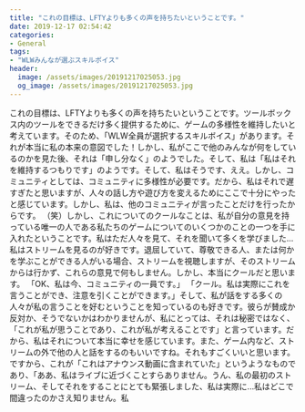 ```yaml
---
title: "これの目標は、LFTYよりも多くの声を持ちたいということです。"
date: 2019-12-17 02:54:42
categories:
- General
tags:
- "WLWみんなが選ぶスキルボイス"
header:
  image: /assets/images/20191217025053.jpg
  og_image: /assets/images/20191217025053.jpg
---
```


これの目標は、LFTYよりも多くの声を持ちたいということです。ツールボックス内のツールをできるだけ多く提供するために、ゲームの多様性を維持したいと考えています。そのため、「WLW全員が選択するスキルボイス」があります。それが本当に私の本来の意図でした！しかし、私がここで他のみんなが何をしているのかを見た後、それは「申し分なく」のようでした。そして、私は「私はそれを維持するつもりです」のようです。そして、私はそうです、ええ。しかし、コミュニティとしては、コミュニティに多様性が必要です。だから、私はそれで遅すぎたと思いますが、人々の話し方や遊び方を変えるためにここで十分にやったと感じています。しかし、私は、他のコミュニティが言ったことだけを行ったからです。 （笑）しかし、これについてのクールなことは、私が自分の意見を持っている唯一の人である私たちのゲームについてのいくつかのことの一つを手に入れたということです。私はただ人々を見て、それを聞いて多くを学びました...私はストリームを見るのが好きです。退屈していて、尊敬できる人、または何かを学ぶことができる人がいる場合、ストリームを視聴しますが、そのストリームからは行かず、これらの意見で何もしません。しかし、本当にクールだと思います。 「OK、私は今、コミュニティの一員です。」 「クール。私は実際にこれを言うことができ、注意を引くことができます。」そして、私が話をする多くの人々が私の言うことを好むということを知っているのも好きです。彼らが賛成か反対か、そうでないかはわかりませんが、私にとっては、それは秘密ではなく、「これが私が思うことであり、これが私が考えることです」と言っています。だから、私はそれについて本当に幸せを感じています。また、ゲーム内など、ストリームの外で他の人と話をするのもいいですね。それもすごくいいと思います。ですから、これが「これはアナウンス動画に含まれていた」というようなものであり、「ああ、私はライブに近づくことすらありません。うん、私の最初のストリーム、そしてそれをすることにとても緊張しました、私は実際に...私はどこで間違ったのかさえ知りません。私
